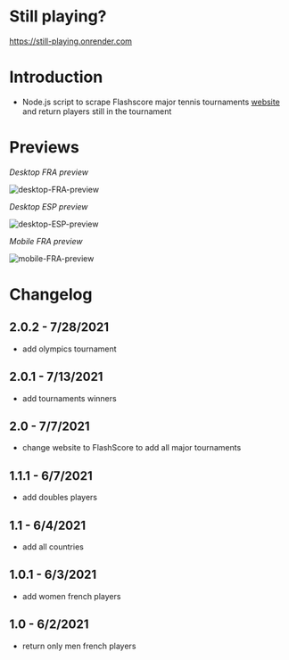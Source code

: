 # Still playing?

https://still-playing.onrender.com

# Introduction

- Node.js script to scrape Flashscore major tennis tournaments [website](https://www.flashscore.fr/tennis/) and return players still in the tournament

# Previews

_Desktop FRA preview_

![desktop-FRA-preview](https://user-images.githubusercontent.com/1529169/120884554-1b874f80-c5e4-11eb-945b-049bec8d7696.png)

_Desktop ESP preview_

![desktop-ESP-preview](https://user-images.githubusercontent.com/1529169/120884604-48d3fd80-c5e4-11eb-9070-20d9431fef99.png)

_Mobile FRA preview_

![mobile-FRA-preview](https://user-images.githubusercontent.com/1529169/120884623-59847380-c5e4-11eb-9c16-958f0ac74319.png)

# Changelog

## **2.0.2** - 7/28/2021

- add olympics tournament

## **2.0.1** - 7/13/2021

- add tournaments winners

## **2.0** - 7/7/2021

- change website to FlashScore to add all major tournaments

## **1.1.1** - 6/7/2021

- add doubles players

## **1.1** - 6/4/2021

- add all countries

## **1.0.1** - 6/3/2021

- add women french players

## **1.0** - 6/2/2021

- return only men french players
